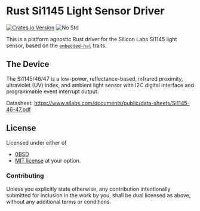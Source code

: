 # Rust Si1145 Light Sensor Driver

[![Crates.io Version](https://img.shields.io/crates/v/sgp30.svg?maxAge=3600)](https://crates.io/crates/si1145)
![No Std](https://img.shields.io/badge/no__std-yes-blue)

This is a platform agnostic Rust driver for the Silicon Labs Si1145 light sensor,
based on the [`embedded-hal`](https://github.com/rust-embedded/embedded-hal) traits.

## The Device

The Si1145/46/47 is a low-power, reflectance-based, infrared proximity, ultraviolet (UV) index, and
ambient light sensor with I2C digital interface and programmable event interrupt output.

Datasheet: https://www.silabs.com/documents/public/data-sheets/Si1145-46-47.pdf

## License

Licensed under either of

 * [0BSD](https://opensource.org/license/0bsd)
 * [MIT license](http://opensource.org/licenses/MIT) at your option.

### Contributing

Unless you explicitly state otherwise, any contribution intentionally submitted
for inclusion in the work by you, shall be dual licensed as above, without any additional terms or
conditions.

